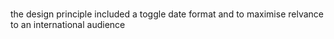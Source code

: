 

#

the design principle included a toggle date format and to maximise relvance to an international audience